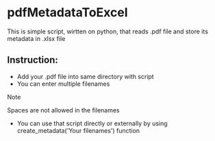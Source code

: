 # pdfMetadataToExcel
This is simple script, wirtten on python, that reads .pdf file and store its metadata in .xlsx file

## Instruction:
* Add your .pdf file into same directory with script
* You can enter multiple filenames
> [!NOTE]
> Spaces are not allowed in the filenames
* You can use that script directly or externally by using create_metadata('Your filenames') function
